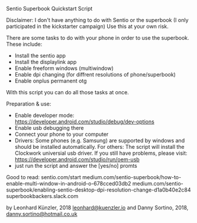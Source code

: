 Sentio Superbook Quickstart Script

Disclaimer: I don't have anything to do with Sentio or the superbook (I only participated in the kickstarter campaign)
Use this at your own risk.

There are some tasks to do with your phone in order to use the superbook. These include:
- Install the sentio app
- Install the displaylink app
- Enable freeform windows (multiwindow)
- Enable dpi changing (for diffrent resolutions of phone/superbook)
- Enable onplus permanent otg

With this script you can do all those tasks at once.

Preparation & use:
- Enable developer mode: https://developer.android.com/studio/debug/dev-options
- Enable usb debugging there
- Connect your phone to your computer
- Drivers: Some phones (e.g. Samsung) are supported by windows and should be installed automatically. 
  For others: The script will install the Clockwork universial usb driver. If you still have problems,
  please visit: https://developer.android.com/studio/run/oem-usb 
- just run the script and answer the [yes/no] promts

Good to read:
sentio.com/start
medium.com/sentio-superbook/how-to-enable-multi-window-in-android-o-678cced03db2
medium.com/sentio-superbook/enabling-sentio-desktop-dpi-resolution-change-d1a0b40e2c84
superbookbackers.slack.com

by Leonhard Künzler, 2018 leonhard@kuenzler.io
and Danny Sortino, 2018, danny.sortino@hotmail.co.uk 
